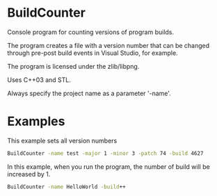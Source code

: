 # BuildCounter
Console program for counting versions of program builds.

The program creates a file with a version number that can be changed
through pre-post build events in Visual Studio, for example.

The program is licensed under the zlib/libpng.

Uses C++03 and STL.


Always specify the project name as a parameter '-name'.

# Examples
This example sets all version numbers
```bat
BuildCounter -name test -major 1 -minor 3 -patch 74 -build 4627
```

In this example, when you run the program, the number of build will be increased by 1.
```bat
BuildCounter -name HelloWorld -build++
```

